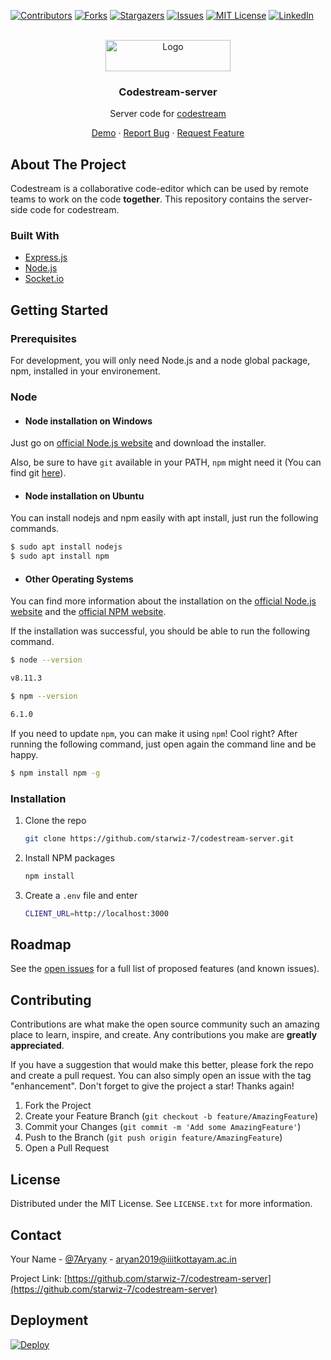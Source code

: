 <div id="top"></div>

[![Contributors][contributors-shield]][contributors-url]
[![Forks][forks-shield]][forks-url]
[![Stargazers][stars-shield]][stars-url]
[![Issues][issues-shield]][issues-url]
[![MIT License][license-shield]][license-url]
[![LinkedIn][linkedin-shield]][linkedin-url]



<!-- PROJECT LOGO -->
<br />
<div align="center">
  <a href="https://github.com/othneildrew/Best-README-Template">
    <img src="https://res.cloudinary.com/hackbot/image/upload/v1634825298/Codestream/default-monochrome-black_zrplwm.png" alt="Logo" width="200" height="50">
  </a>

  <h3 align="center">Codestream-server</h3>

  <p align="center">
    Server code for <a href="https://github.com/starwiz-7/codestream">codestream</a>
    </p>
    <p align="center">
    <a href="https://codestream.vercel.app">Demo</a>
    ·
    <a href="https://github.com/starwiz-7/codestream-server/issues">Report Bug</a>
    ·
    <a href="https://github.com/starwiz-7/codestream-server/issues">Request Feature</a>
  </p>
</div>

<!-- ABOUT THE PROJECT -->
## About The Project
Codestream is a collaborative code-editor which can be used by remote teams to work on the code **together**. 
This repository contains the server-side code for codestream.

### Built With

* [Express.js](https://expressjs.com/)
* [Node.js](https://nodejs.dev/)
* [Socket.io](https://socket.io/)



<!-- GETTING STARTED -->
## Getting Started


### Prerequisites
For development, you will only need Node.js and a node global package, npm, installed in your environement.
### Node

- #### Node installation on Windows

Just go on [official Node.js website](https://nodejs.org/) and download the installer.

Also, be sure to have `git` available in your PATH, `npm` might need it (You can find git [here](https://git-scm.com/)).

- #### Node installation on Ubuntu

You can install nodejs and npm easily with apt install, just run the following commands.

```sh
$ sudo apt install nodejs
$ sudo apt install npm
```

- #### Other Operating Systems

You can find more information about the installation on the [official Node.js website](https://nodejs.org/) and the [official NPM website](https://npmjs.org/).

If the installation was successful, you should be able to run the following command.
```sh
$ node --version

v8.11.3

$ npm --version

6.1.0
```
If you need to update `npm`, you can make it using `npm`! Cool right? After running the following command, just open again the command line and be happy.

```sh
$ npm install npm -g
```
### Installation

1. Clone the repo
   ```sh
   git clone https://github.com/starwiz-7/codestream-server.git
   ```
2. Install NPM packages
   ```sh
   npm install
   ```
3. Create a `.env` file and enter
   ```sh
   CLIENT_URL=http://localhost:3000
   ```


<!-- ROADMAP -->
## Roadmap

See the [open issues](https://github.com/starwiz-7/codestream-server/issues) for a full list of proposed features (and known issues).




<!-- CONTRIBUTING -->
## Contributing

Contributions are what make the open source community such an amazing place to learn, inspire, and create. Any contributions you make are **greatly appreciated**.

If you have a suggestion that would make this better, please fork the repo and create a pull request. You can also simply open an issue with the tag "enhancement".
Don't forget to give the project a star! Thanks again!

1. Fork the Project
2. Create your Feature Branch (`git checkout -b feature/AmazingFeature`)
3. Commit your Changes (`git commit -m 'Add some AmazingFeature'`)
4. Push to the Branch (`git push origin feature/AmazingFeature`)
5. Open a Pull Request

<!-- LICENSE -->
## License

Distributed under the MIT License. See `LICENSE.txt` for more information.

<!-- CONTACT -->
## Contact

Your Name - [@7Aryany](https://twitter.com/7Aryany) - aryan2019@iiitkottayam.ac.in

Project Link: [https://github.com/starwiz-7/codestream-server](https://github.com/starwiz-7/codestream-server)

<!-- ACKNOWLEDGMENTS -->
## Deployment

[![Deploy](https://www.herokucdn.com/deploy/button.svg)](https://heroku.com/deploy?template=https://github.com/starwiz-7/codestream-server)



<!-- MARKDOWN LINKS & IMAGES -->
<!-- https://www.markdownguide.org/basic-syntax/#reference-style-links -->
[contributors-shield]: https://img.shields.io/github/contributors/starwiz-7/codestream-server.svg?style=for-the-badge
[contributors-url]: https://github.com/starwiz-7/codestream-server/graphs/contributors
[forks-shield]: https://img.shields.io/github/forks/starwiz-7/codestream-server.svg?style=for-the-badge
[forks-url]: https://github.com/starwiz-7/codestream-server/network/members
[stars-shield]: https://img.shields.io/github/stars/starwiz-7/codestream-server.svg?style=for-the-badge
[stars-url]: https://github.com/starwiz-7/codestream-server/stargazers
[issues-shield]: https://img.shields.io/github/issues/starwiz-7/codestream-server.svg?style=for-the-badge
[issues-url]: https://github.com/starwiz-7/codestream-server/issues
[license-shield]: https://img.shields.io/github/license/starwiz-7/codestream-server.svg?style=for-the-badge
[license-url]: https://github.com/starwiz-7/codestream-server/blob/master/LICENSE.txt
[linkedin-shield]: https://img.shields.io/badge/-LinkedIn-black.svg?style=for-the-badge&logo=linkedin&colorB=555
[linkedin-url]: https://linkedin.com/in/yadav-aryan
[product-screenshot]: images/screenshot.png